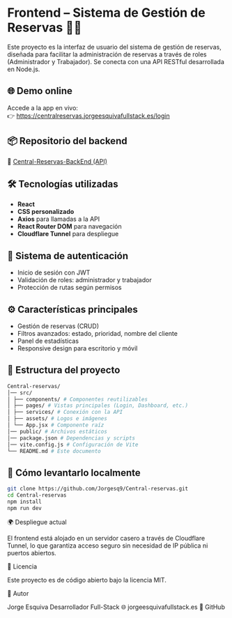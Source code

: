 # Frontend – Sistema de Gestión de Reservas 🧾📆

Este proyecto es la interfaz de usuario del sistema de gestión de reservas, diseñada para facilitar la administración de reservas a través de roles (Administrador y Trabajador). Se conecta con una API RESTful desarrollada en Node.js.

## 🌐 Demo online

Accede a la app en vivo:  
👉 https://centralreservas.jorgeesquivafullstack.es/login

## 📦 Repositorio del backend

🔗 [Central-Reservas-BackEnd (API)](https://github.com/Jorgesq9/Central-Reservas-BackEnd)

## 🛠 Tecnologías utilizadas

- **React**
- **CSS personalizado**
- **Axios** para llamadas a la API
- **React Router DOM** para navegación
- **Cloudflare Tunnel** para despliegue

## 🔐 Sistema de autenticación

- Inicio de sesión con JWT
- Validación de roles: administrador y trabajador
- Protección de rutas según permisos

## ⚙️ Características principales

- Gestión de reservas (CRUD)
- Filtros avanzados: estado, prioridad, nombre del cliente
- Panel de estadísticas
- Responsive design para escritorio y móvil

## 📂 Estructura del proyecto
```bash
Central-reservas/
│── src/
│ ├── components/ # Componentes reutilizables
│ ├── pages/ # Vistas principales (Login, Dashboard, etc.)
│ ├── services/ # Conexión con la API
│ ├── assets/ # Logos e imágenes
│ └── App.jsx # Componente raíz
│── public/ # Archivos estáticos
│── package.json # Dependencias y scripts
│── vite.config.js # Configuración de Vite
└── README.md # Este documento

```

## 🚀 Cómo levantarlo localmente

```bash
git clone https://github.com/Jorgesq9/Central-reservas.git
cd Central-reservas
npm install
npm run dev
```
🌍 Despliegue actual

El frontend está alojado en un servidor casero a través de Cloudflare Tunnel, lo que garantiza acceso seguro sin necesidad de IP pública ni puertos abiertos.

📜 Licencia

Este proyecto es de código abierto bajo la licencia MIT.

👤 Autor

Jorge Esquiva
Desarrollador Full-Stack
🌐 jorgeesquivafullstack.es
🐙 GitHub




